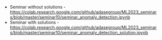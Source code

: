 * Seminar without solutions - https://colab.research.google.com/github/adasegroup/ML2023_seminars/blob/master/seminar10/seminar_anomaly_detection.ipynb
* Seminar with solutions - https://colab.research.google.com/github/adasegroup/ML2023_seminars/blob/master/seminar10/seminar_anomaly_detection_solution.ipynb
